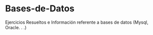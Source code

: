 # Bases-de-Datos
Ejercicios Resueltos e Información referente a bases de datos (Mysql, Oracle. . .)

